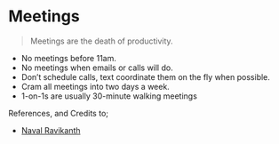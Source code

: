 # Meetings

> Meetings are the death of productivity.

- No meetings before 11am.
- No meetings when emails or calls will do.
- Don’t schedule calls, text coordinate them on the fly when possible.
- Cram all meetings into two days a week.
- 1-on-1s are usually 30-minute walking meetings


References, and Credits to;

- [Naval Ravikanth](https://nav.al)
